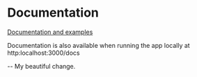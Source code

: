 # Documentation

[Documentation and examples](https://govuk-prototype-kit.herokuapp.com/docs)

Documentation is also available when running the app locally at http:localhost:3000/docs

-- My beautiful change.